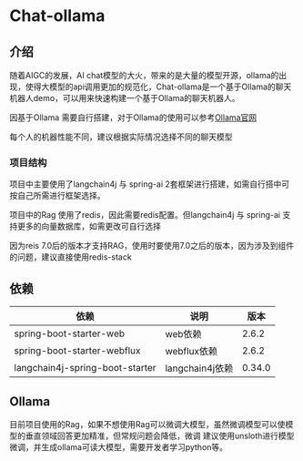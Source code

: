 # Chat-ollama 

## 介绍

随着AIGC的发展，AI chat模型的大火，带来的是大量的模型开源，ollama的出现，使得大模型的api调用更加的规范化，Chat-ollama是一个基于Ollama的聊天机器人demo，可以用来快速构建一个基于Ollama的聊天机器人。

因基于Ollama 需要自行搭建，对于Ollama的使用可以参考[Ollama官网](https://ollama.com/)

每个人的机器性能不同，建议根据实际情况选择不同的聊天模型



### 项目结构
项目中主要使用了langchain4j 与 spring-ai 2套框架进行搭建，如需自行搭中可按自己所需进行框架选择。
 
项目中的Rag 使用了redis，因此需要redis配置。但langchain4j 与 spring-ai 支持更多的向量数据库，如需更改可自行选择 

因为reis 7.0后的版本才支持RAG，使用时要使用7.0之后的版本，因为涉及到组件的问题，建议直接使用redis-stack

## 依赖

| 依赖 | 说明 | 版本 |
| --- | --- | --- |
| spring-boot-starter-web | web依赖 | 2.6.2 |
| spring-boot-starter-webflux | webflux依赖 | 2.6.2 |
| langchain4j-spring-boot-starter | langchain4j依赖 | 0.34.0 |



## Ollama

目前项目使用的Rag，如果不想使用Rag可以微调大模型，虽然微调模型可以使模型的垂直领域回答更加精准，但常规问题会降低，微调
建议使用unsloth进行模型微调，并生成ollama可读大模型，需要开发者学习python等。